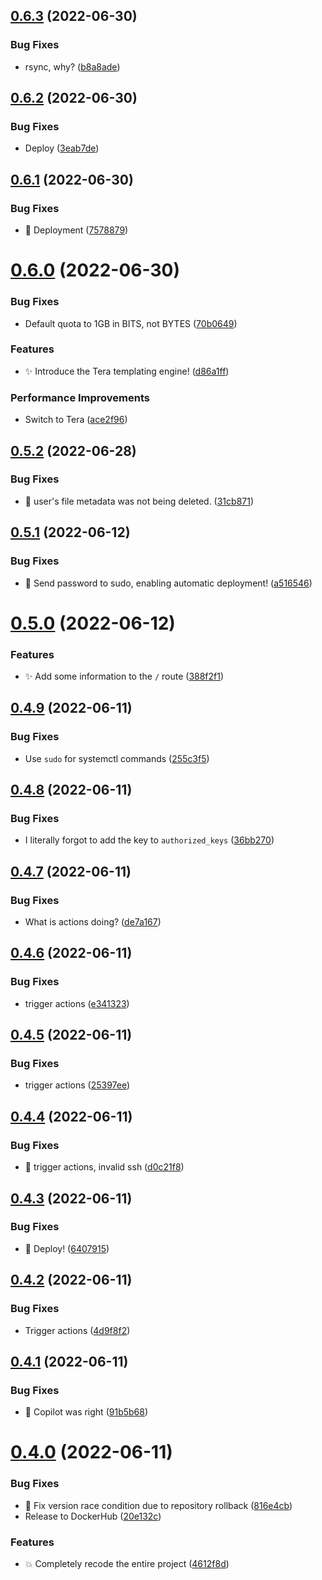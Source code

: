 ## [0.6.3](https://github.com/magnesium-uploader/magnesium-oxide/compare/v0.6.2...v0.6.3) (2022-06-30)


### Bug Fixes

* rsync, why? ([b8a8ade](https://github.com/magnesium-uploader/magnesium-oxide/commit/b8a8adecab2201f3caea9ea1511456fa5d3e5096))



## [0.6.2](https://github.com/magnesium-uploader/magnesium-oxide/compare/v0.6.1...v0.6.2) (2022-06-30)


### Bug Fixes

* Deploy ([3eab7de](https://github.com/magnesium-uploader/magnesium-oxide/commit/3eab7dee2a39570f78e50cb65690c029e63c6a62))



## [0.6.1](https://github.com/magnesium-uploader/magnesium-oxide/compare/v0.6.0...v0.6.1) (2022-06-30)


### Bug Fixes

* :green_heart: Deployment ([7578879](https://github.com/magnesium-uploader/magnesium-oxide/commit/75788796e38aca94354666e128cd5464eb4d9bcb))



# [0.6.0](https://github.com/magnesium-uploader/magnesium-oxide/compare/v0.5.2...v0.6.0) (2022-06-30)


### Bug Fixes

* Default quota to 1GB in BITS, not BYTES ([70b0649](https://github.com/magnesium-uploader/magnesium-oxide/commit/70b064963095e837f3e856a2876ee4596c1d42ea))


### Features

* :sparkles: Introduce the Tera templating engine! ([d86a1ff](https://github.com/magnesium-uploader/magnesium-oxide/commit/d86a1ffac91579202a56cbdeb5a8a1a5eb8dc9e5))


### Performance Improvements

* Switch to Tera ([ace2f96](https://github.com/magnesium-uploader/magnesium-oxide/commit/ace2f96b24700670b50dccc74cf4c4921bad85b0))



## [0.5.2](https://github.com/magnesium-uploader/magnesium-oxide/compare/v0.5.1...v0.5.2) (2022-06-28)


### Bug Fixes

* :bug: user's file metadata was not being deleted. ([31cb871](https://github.com/magnesium-uploader/magnesium-oxide/commit/31cb871a6d64e4a5685fdc9f6e07a26f6ff9d692))



## [0.5.1](https://github.com/magnesium-uploader/magnesium-oxide/compare/v0.5.0...v0.5.1) (2022-06-12)


### Bug Fixes

* :rocket: Send password to sudo, enabling automatic deployment! ([a516546](https://github.com/magnesium-uploader/magnesium-oxide/commit/a516546769bdafa7bdb487452ece1b94a2ddec5e))



# [0.5.0](https://github.com/magnesium-uploader/magnesium-oxide/compare/v0.4.9...v0.5.0) (2022-06-12)


### Features

* :sparkles: Add some information to the `/` route ([388f2f1](https://github.com/magnesium-uploader/magnesium-oxide/commit/388f2f1d97d9baa784bc0d17c3652dd651f5735a))



## [0.4.9](https://github.com/magnesium-uploader/magnesium-oxide/compare/v0.4.8...v0.4.9) (2022-06-11)


### Bug Fixes

* Use `sudo` for systemctl commands ([255c3f5](https://github.com/magnesium-uploader/magnesium-oxide/commit/255c3f5ddb298af0475927efe9dbc72c199ade8f))



## [0.4.8](https://github.com/magnesium-uploader/magnesium-oxide/compare/v0.4.7...v0.4.8) (2022-06-11)


### Bug Fixes

* I literally forgot to add the key to `authorized_keys` ([36bb270](https://github.com/magnesium-uploader/magnesium-oxide/commit/36bb2704be0f322b7e0cb3e0048d5c76c92f1cca))



## [0.4.7](https://github.com/magnesium-uploader/magnesium-oxide/compare/v0.4.6...v0.4.7) (2022-06-11)


### Bug Fixes

* What is actions doing? ([de7a167](https://github.com/magnesium-uploader/magnesium-oxide/commit/de7a167826d7019d9aa138aeec90dcdd127af972))



## [0.4.6](https://github.com/magnesium-uploader/magnesium-oxide/compare/v0.4.5...v0.4.6) (2022-06-11)


### Bug Fixes

* trigger actions ([e341323](https://github.com/magnesium-uploader/magnesium-oxide/commit/e3413231a6ae60daa8bf69f1b8ae3a207b5b0440))



## [0.4.5](https://github.com/magnesium-uploader/magnesium-oxide/compare/v0.4.4...v0.4.5) (2022-06-11)


### Bug Fixes

* trigger actions ([25397ee](https://github.com/magnesium-uploader/magnesium-oxide/commit/25397eebbb34f3f8176f6d08f614442337d5f446))



## [0.4.4](https://github.com/magnesium-uploader/magnesium-oxide/compare/v0.4.3...v0.4.4) (2022-06-11)


### Bug Fixes

* :bug: trigger actions, invalid ssh ([d0c21f8](https://github.com/magnesium-uploader/magnesium-oxide/commit/d0c21f89b9bb2c606ce6120b5d3f16c0cdbbddf2))



## [0.4.3](https://github.com/magnesium-uploader/magnesium-oxide/compare/v0.4.2...v0.4.3) (2022-06-11)


### Bug Fixes

* :rocket: Deploy! ([6407915](https://github.com/magnesium-uploader/magnesium-oxide/commit/64079153c0f58ddde4da97c7cd25a5e097fac562))



## [0.4.2](https://github.com/magnesium-uploader/magnesium-oxide/compare/v0.4.1...v0.4.2) (2022-06-11)


### Bug Fixes

* Trigger actions ([4d9f8f2](https://github.com/magnesium-uploader/magnesium-oxide/commit/4d9f8f2944c6acd729fcc1afd99849a19c70250e))



## [0.4.1](https://github.com/magnesium-uploader/magnesium-oxide/compare/v0.4.0...v0.4.1) (2022-06-11)


### Bug Fixes

* :bug: Copilot was right ([91b5b68](https://github.com/magnesium-uploader/magnesium-oxide/commit/91b5b68adf234fca41ce18d1b4cfe7bab5483a82))



# [0.4.0](https://github.com/magnesium-uploader/magnesium-oxide/compare/4612f8d13d5ecbd999ddb35e8127a4b9c1e5340a...v0.4.0) (2022-06-11)


### Bug Fixes

* :bookmark: Fix version race condition due to repository rollback ([816e4cb](https://github.com/magnesium-uploader/magnesium-oxide/commit/816e4cb2ebcf7ae94e12b04ceb8e47e39ee4cbd8))
* Release to DockerHub ([20e132c](https://github.com/magnesium-uploader/magnesium-oxide/commit/20e132c791450b30f97aebb9bf90150ac7e23887))


### Features

* :boom: Completely recode the entire project ([4612f8d](https://github.com/magnesium-uploader/magnesium-oxide/commit/4612f8d13d5ecbd999ddb35e8127a4b9c1e5340a))



